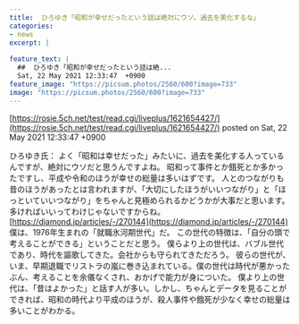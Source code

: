 ```yaml
---
title:  ひろゆき「昭和が幸せだったという話は絶対にウソ。過去を美化するな」 
categories:
- news
excerpt: |
  
feature_text: |
  ##  ひろゆき「昭和が幸せだったという話は絶...
  Sat, 22 May 2021 12:33:47  +0900
feature_image: "https://picsum.photos/2560/600?image=733"
image: "https://picsum.photos/2560/600?image=733"
---
```


[https://rosie.5ch.net/test/read.cgi/liveplus/1621654427/](https://rosie.5ch.net/test/read.cgi/liveplus/1621654427/)
posted on Sat, 22 May 2021 12:33:47  +0900

<!--more-->

ひろゆき氏： よく「昭和は幸せだった」みたいに、過去を美化する人っているんですが、絶対にウソだと思うんですよね。 昭和って事件とか餓死とか多かったですし、平成や令和のほうが幸せの総量は多いはずです。 人とのつながりも昔のほうがあったとは言われますが、「大切にしたほうがいいつながり」と「ほっといていいつながり」をちゃんと見極められるかどうかが大事だと思います。多ければいいってわけじゃないですからね。 [https://diamond.jp/articles/-/270144](https://diamond.jp/articles/-/270144) 僕は、1976年生まれの「就職氷河期世代」だ。 この世代の特徴は、「自分の頭で考えることができる」ということだと思う。 僕らより上の世代は、バブル世代であり、時代を謳歌してきた。会社からも守られてきただろう。 彼らの世代が、いま、早期退職でリストラの嵐に巻き込まれている。僕の世代は時代が悪かったぶん、考えることを余儀なくされ、おかげで能力が身についた。 僕より上の世代は、「昔はよかった」と話す人が多い。しかし、ちゃんとデータを見ることができれば、昭和の時代より平成のほうが、殺人事件や餓死が少なく幸せの総量は多いことがわかる。
